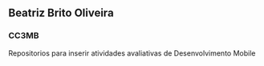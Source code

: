 ## Beatriz Brito Oliveira
### CC3MB
Repositorios para inserir atividades avaliativas de Desenvolvimento Mobile
